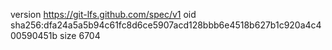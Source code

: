 version https://git-lfs.github.com/spec/v1
oid sha256:dfa24a5a5b94c61fc8d6ce5907acd128bbb6e4518b627b1c920a4c400590451b
size 6704
